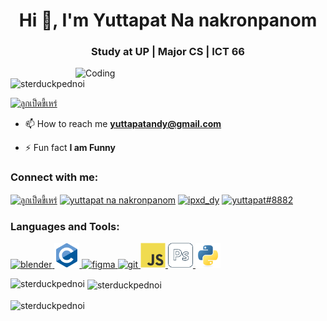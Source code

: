 <h1 align="center">Hi 👋, I'm Yuttapat Na nakronpanom</h1>
<h3 align="center">Study at UP | Major CS | ICT 66</h3>
<img align="right" alt="Coding" width="400" src="https://mir-s3-cdn-cf.behance.net/project_modules/hd/06f21a161921919.63cd7887d0a70.gif">

<p align="left"> <img src="https://komarev.com/ghpvc/?username=sterduckpednoi&label=Profile%20views&color=0e75b6&style=flat" alt="sterduckpednoi" /> </p>

<p align="left"> <a href="https://twitter.com/ลูกเป็ดขี้เหร่" target="blank"><img src="https://img.shields.io/twitter/follow/ลูกเป็ดขี้เหร่?logo=twitter&style=for-the-badge" alt="ลูกเป็ดขี้เหร่" /></a> </p>

- 📫 How to reach me **yuttapatandy@gmail.com**

- ⚡ Fun fact **I am Funny**

<h3 align="left">Connect with me:</h3>
<p align="left">
<a href="https://twitter.com/ลูกเป็ดขี้เหร่" target="blank"><img align="center" src="https://raw.githubusercontent.com/rahuldkjain/github-profile-readme-generator/master/src/images/icons/Social/twitter.svg" alt="ลูกเป็ดขี้เหร่" height="30" width="40" /></a>
<a href="https://fb.com/yuttapat na nakronpanom" target="blank"><img align="center" src="https://raw.githubusercontent.com/rahuldkjain/github-profile-readme-generator/master/src/images/icons/Social/facebook.svg" alt="yuttapat na nakronpanom" height="30" width="40" /></a>
<a href="https://instagram.com/ipxd_dy" target="blank"><img align="center" src="https://raw.githubusercontent.com/rahuldkjain/github-profile-readme-generator/master/src/images/icons/Social/instagram.svg" alt="ipxd_dy" height="30" width="40" /></a>
<a href="https://discord.gg/yuttapat#8882" target="blank"><img align="center" src="https://raw.githubusercontent.com/rahuldkjain/github-profile-readme-generator/master/src/images/icons/Social/discord.svg" alt="yuttapat#8882" height="30" width="40" /></a>
</p>

<h3 align="left">Languages and Tools:</h3>
<p align="left"> <a href="https://www.blender.org/" target="_blank" rel="noreferrer"> <img src="https://download.blender.org/branding/community/blender_community_badge_white.svg" alt="blender" width="40" height="40"/> </a> <a href="https://www.cprogramming.com/" target="_blank" rel="noreferrer"> <img src="https://raw.githubusercontent.com/devicons/devicon/master/icons/c/c-original.svg" alt="c" width="40" height="40"/> </a> <a href="https://www.figma.com/" target="_blank" rel="noreferrer"> <img src="https://www.vectorlogo.zone/logos/figma/figma-icon.svg" alt="figma" width="40" height="40"/> </a> <a href="https://git-scm.com/" target="_blank" rel="noreferrer"> <img src="https://www.vectorlogo.zone/logos/git-scm/git-scm-icon.svg" alt="git" width="40" height="40"/> </a> <a href="https://developer.mozilla.org/en-US/docs/Web/JavaScript" target="_blank" rel="noreferrer"> <img src="https://raw.githubusercontent.com/devicons/devicon/master/icons/javascript/javascript-original.svg" alt="javascript" width="40" height="40"/> </a> <a href="https://www.photoshop.com/en" target="_blank" rel="noreferrer"> <img src="https://raw.githubusercontent.com/devicons/devicon/master/icons/photoshop/photoshop-line.svg" alt="photoshop" width="40" height="40"/> </a> <a href="https://www.python.org" target="_blank" rel="noreferrer"> <img src="https://raw.githubusercontent.com/devicons/devicon/master/icons/python/python-original.svg" alt="python" width="40" height="40"/> </a> </p>

<p><img align="left" src="https://github-readme-stats.vercel.app/api/top-langs?username=sterduckpednoi&show_icons=true&locale=en&layout=compact" alt="sterduckpednoi" /></p>

<p>&nbsp;<img align="center" src="https://github-readme-stats.vercel.app/api?username=sterduckpednoi&show_icons=true&locale=en" alt="sterduckpednoi" /></p>

<p><img align="center" src="https://github-readme-streak-stats.herokuapp.com/?user=sterduckpednoi&" alt="sterduckpednoi" /></p>
